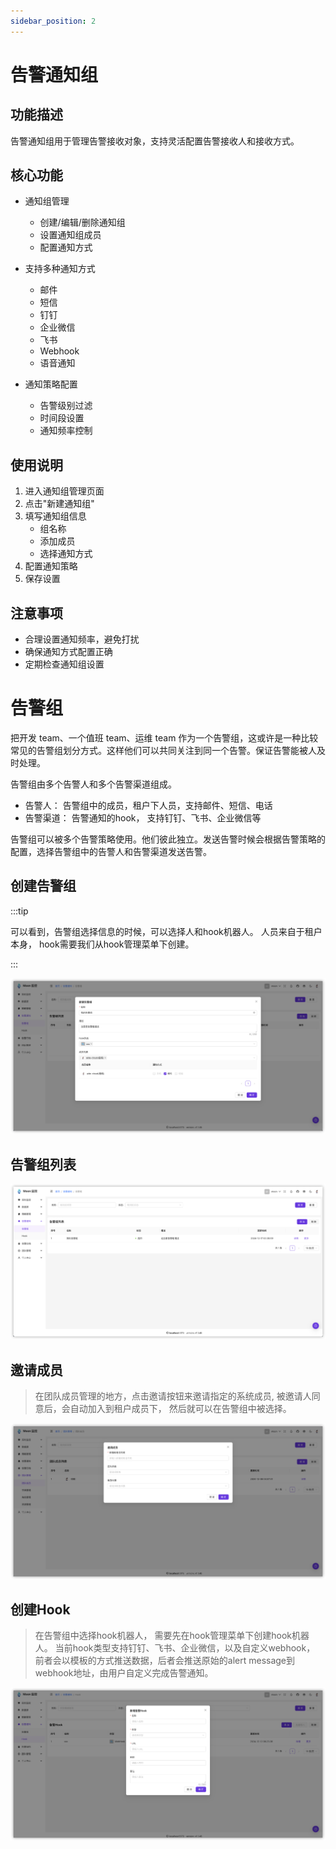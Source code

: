 ```yaml
---
sidebar_position: 2
---
```


# 告警通知组

## 功能描述

告警通知组用于管理告警接收对象，支持灵活配置告警接收人和接收方式。

## 核心功能

- 通知组管理
  - 创建/编辑/删除通知组
  - 设置通知组成员
  - 配置通知方式

- 支持多种通知方式
  - 邮件
  - 短信
  - 钉钉
  - 企业微信
  - 飞书
  - Webhook
  - 语音通知

- 通知策略配置
  - 告警级别过滤
  - 时间段设置
  - 通知频率控制

## 使用说明

1. 进入通知组管理页面
2. 点击"新建通知组"
3. 填写通知组信息
   - 组名称
   - 添加成员
   - 选择通知方式
4. 配置通知策略
5. 保存设置

## 注意事项

- 合理设置通知频率，避免打扰
- 确保通知方式配置正确
- 定期检查通知组设置

# 告警组

把开发 team、一个值班 team、运维 team 作为一个告警组，这或许是一种比较常见的告警组划分方式。这样他们可以共同关注到同一个告警。保证告警能被人及时处理。

告警组由多个告警人和多个告警渠道组成。 

  * 告警人： 告警组中的成员，租户下人员，支持邮件、短信、电话
  * 告警渠道： 告警通知的hook， 支持钉钉、飞书、企业微信等

告警组可以被多个告警策略使用。他们彼此独立。发送告警时候会根据告警策略的配置，选择告警组中的告警人和告警渠道发送告警。

## 创建告警组

:::tip

可以看到，告警组选择信息的时候，可以选择人和hook机器人。 人员来自于租户本身， hook需要我们从hook管理菜单下创建。

:::

![告警组创建](./img/notify-group-create.png)

## 告警组列表

![告警组列表](./img/notify-group-list.png)

## 邀请成员

> 在团队成员管理的地方，点击邀请按钮来邀请指定的系统成员, 被邀请人同意后，会自动加入到租户成员下， 然后就可以在告警组中被选择。

![告警组邀请成员](./img/notify-group-invite.png)

## 创建Hook

> 在告警组中选择hook机器人， 需要先在hook管理菜单下创建hook机器人。 当前hook类型支持钉钉、飞书、企业微信，以及自定义webhook， 前者会以模板的方式推送数据，后者会推送原始的alert message到webhook地址，由用户自定义完成告警通知。

![告警组创建Hook](./img/notify-group-create-hook.png)

